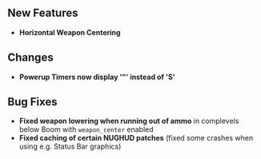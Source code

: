 ## New Features

- **Horizontal Weapon Centering**

## Changes

- **Powerup Timers now display '"' instead of 'S'**

## Bug Fixes

- **Fixed weapon lowering when running out of ammo** in complevels below Boom with `weapon_center` enabled
- **Fixed caching of certain NUGHUD patches** (fixed some crashes when using e.g. Status Bar graphics)
